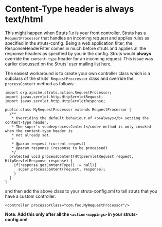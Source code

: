 # Content-Type header is always text/html #
This might happen when Struts 1.x is your front controller. Struts has a `RequestProcessor` that handles an incoming request and applies rules as specified in the struts-config. Being a web application filter, the ResponseHeaderFilter comes in much before struts and applies all the response headers as specified by you in the config. Struts would **always** override the `content-type` header for an incoming request. This issue was earlier discussed on the Struts' user mailing list [here](http://www.nabble.com/RequestProcessor-and-contentType-response-header-td24126068.html).

The easiest workaround is to create your own controller class which is a subclass of the struts' `RequestProccessor` class and override the `processContent` method as follows:
```
import org.apache.struts.action.RequestProcessor;
import javax.servlet.http.HttpServletRequest;
import javax.servlet.http.HttpServletResponse;

public class MyRequestProcessor extends RequestProcessor {
  /**
   * Overriding the default behaviour of <b>always</b> setting the content-type header.
   * The super's <code>processContent</code> method is only invoked when the content-type header is
   * not already set.
   *
   * @param request (current request)
   * @param response (response to be processed)
   */
  protected void processContent(HttpServletRequest request, HttpServletResponse response) {
    if(response.getContentType() != null){
      super.processContent(request, response);
    }        
  }
}
```
and then add the above class to your struts-config.xml to tell struts that you have a custom controller:
```
<controller processorClass="com.foo.MyRequestProcessor"/>
```
**Note: Add this only after all the `<action-mappings>` in your struts-config.xml**